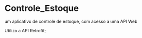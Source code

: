 # Controle_Estoque

um aplicativo de controle de estoque, com acesso a uma API Web

Utilizo a API Retrofit; 
